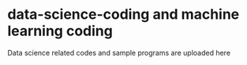 # data-science-coding and machine learning coding
Data science related codes and sample programs are uploaded here

